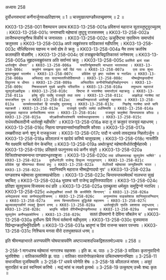 अध्यायः 258

दुर्योधनसभायां कर्णेनार्जुनवधप्रतिज्ञानम् ॥ 1 ॥ चारमुखात्पाण्डवैस्तच्छ्रवणम् ॥ 2 ॥

KK03-13-258-001	वैशम्पायन उवाच 
KK03-13-258-001a	प्रविशन्तं महाराज सूतास्तुष्टुवुरच्युतम् ।
KK03-13-258-001c	जनाश्चापि महेष्वासं तुष्टुवू राजसत्तमम् ॥
KK03-13-258-002a	लाजैश्चन्दनचूर्णैश्च विकीर्य च जनास्ततः ।
KK03-13-258-002c	ऊचुर्दिष्ट्या नृपाविघ्नः समाप्तोयं क्रतुस्तव ॥
KK03-13-258-003a	अपरे त्वब्रुवंस्तत्र वादिकास्तं महीपतिम् ।
KK03-13-258-003c	यौधिष्ठिरस्य यज्ञस्य न समो ह्येष ते क्रतुः ॥
KK03-13-258-004a	नैव तस्य क्रतोरेष कलामर्हति षोडशीम् ।
KK03-13-258-004c	एवं तत्राब्रुवन्केचिद्वातिकास्तं जनेश्वरम् ॥
KK03-13-258-005a	सुहृदस्त्वब्रुवंस्तत्र अति सर्वानयं क्रतुः ।
KK03-13-258-005c	`प्रवर्तितो ह्ययं राज्ञा धार्तराष्ट्रेण धीमता' ॥
KK03-13-258-006a	ययातिर्नहुषश्चापि मान्धाता भरतस्तथा ।
KK03-13-258-006c	क्रतुमेनं समाहृत्य पूताः सर्वे दिवं गताः ॥
KK03-13-258-007a	एता वाचः शुभाः शृण्वन्सुहृदां भरतर्षभ ।
KK03-13-258-007c	प्रविवेश पुरं हृष्टः स्ववेश्म च नराधिपः ॥
KK03-13-258-008a	अभिवाद्य ततः पादान्मातापित्रोर्विशाम्पते ।
KK03-13-258-008c	भीष्मद्रोणकृपादीनां विदुरस्य च धीमतः ॥
KK03-13-258-009a	अभिवादितः कनीयोभिर्भ्रातृभिर्भ्रातृनन्दनः ।
KK03-13-258-009c	निषसादासने मुख्ये भ्रातृभिः परिवारितः ॥
KK03-13-258-010a	तमुत्थाय महाराजं सूतपुत्रोऽब्रवीद्वचः ।
KK03-13-258-010c	दिष्ट्या ते भरतश्रेष्ठ समाप्तोऽयं महाक्रतुः ॥
KK03-13-258-011a	हतेषु युधि पार्थेषु राजसूये तथा त्वया ।
KK03-13-258-011c	आहृतेऽहं नरश्रेष्ठ त्वां सभाजयिता पुनः ॥
KK03-13-258-012ac	तमब्रवीन्महाराजो धार्तराष्ट्रो महायशाः ॥
KK03-13-258-013a	सत्यमेतत्त्वयोक्तं हि पाण्डवेषु दुरात्मसु ।
KK03-13-258-013c	निहतेषु नरश्रेष्ठ प्राप्ते चापि महाक्रतौ ।
KK03-13-258-013e	राजसूये पुनर्वीर त्वमेवं वर्धयिष्यसि ॥
KK03-13-258-014a	एवमुक्त्वा महाराज कर्णमाश्लिष्य भारत ।
KK03-13-258-014c	राजसूयं क्रतुश्रेष्ठं चिन्तयामास कौरवः ॥
KK03-13-258-015a	सोऽब्रवीत्कौरवांश्चापि पार्श्वस्थान्नृपसत्तमः ।
KK03-13-258-015c	`राधेयसौबलादीन्वै धार्तराष्ट्रो महीपतिः' ॥
KK03-13-258-016a	कदा तु तं क्रतुवरं राजसूयं महाधनम् ।
KK03-13-258-016c	निहत्य पाण्डवान्सर्वानाहरिष्यामि कौरवाः ॥
KK03-13-258-017a	तमब्रवीत्तदा कर्णः शृणु मे राजकुञ्जर ।
KK03-13-258-017c	पादौ न धावये तावद्यावन्न निहतोऽर्जुनः ॥
KK03-13-258-018a	कीलालजं न खादेयं करिष्ये चासुरव्रतम् ।
KK03-13-258-018c	नास्तीति नैव वक्ष्यामि याचितो येन केचनित् ॥
KK03-13-258-019a	अथोत्क्रुष्टं महेष्वासैर्धार्तराष्ट्रैर्महारथैः ।
KK03-13-258-019c	प्रतिज्ञाते फल्गुनस्य वधे कर्णेन संयुगे ॥
KK03-13-258-020a	विजितांश्चाप्यमन्यन्त पाण्डवान्धृतराष्ट्रजाः ।
KK03-13-258-020c	`तदा प्रतिज्ञामारुह्य सूतपुत्रेण भाषिते' ॥
KK03-13-258-021a	दुर्योधनोऽपि राजेन्द्र विसृज्य नरपुङ्गवान् ।
KK03-13-258-021c	प्रविवेश गृहं श्रीमान्यथा चैत्ररथं प्रभुः ॥
KK03-13-258-022a	तेऽपिसर्वे महेष्वासा जग्मुर्वेश्मानि भारत ।
KK03-13-258-022c	`स्वानिस्वनि महाराज भीष्मद्रोणादयो नृप' ॥
KK03-13-258-023a	पाण्डवाश्च महेष्वासा दूतवाक्यप्रचोदिताः ।
KK03-13-258-023c	चिन्तयन्तस्तमेवार्थं नालभन्त सुखं क्वचित् ॥
KK03-13-258-024a	भूयश्च चारै राजेन्द्र प्रवृत्तिरुपपादिता ।
KK03-13-258-024c	प्रतिज्ञा सूतपुत्रस्य विजयस्य वधं प्रति ॥
KK03-13-258-025a	एतच्छ्रुत्वा धर्मसुतः समुद्विग्नो नराधिप ।
KK03-13-258-025c	`अधोमुखश्चिरं तस्थौ किं कार्यमिति चिन्तयन्' ॥
KK03-13-258-026a	अभेद्यकवचं मत्वा कर्णमद्भुतविक्रमम् ।
KK03-13-258-026c	अनुस्मरंश्च सङ्क्लेशान्न शान्तिमुपजग्मिवान् ॥
KK03-13-258-027a	तस्य चिन्तापरीतस्य बुद्धिर्जज्ञे महात्मनः ।
KK03-13-258-027c	बहुव्यालमृगाकीर्णं त्यक्तुं द्वैतवनं वनम् ॥
KK03-13-258-028a	धार्तराष्ट्रोऽपि नृपतिः प्रशशास वसुन्धराम् ।
KK03-13-258-028c	भ्रातृभिः सहितो वीरैर्भीष्मद्रोणकृपैस्तथा ॥
KK03-13-258-029a	सङ्गम्य सूतपुत्रेण कर्णेनाहवशोभिना ।
KK03-13-258-029c	`सततं प्रीयमाणो वै देविना सौबलेन च' ॥
KK03-13-258-030a	दुर्योधनः प्रिये नित्यं वर्तमानो महीभृताम् ।
KK03-13-258-030c	पूजयामास विप्रेन्द्रान्क्रतुभिर्भूरिदक्षिणैः ॥
KK03-13-258-031a	भ्रातॄणां च प्रियं राजन्स चकार परन्तपः ।
KK03-13-258-031c	निश्चित्य मनसा वीरो दत्तभुक्तफलं धनम् ॥

इति श्रीमन्महाभारते अरण्यपर्वणि घोषयात्रापर्वणि अष्टपञ्चाशदधिकद्विशततमोऽध्यायः ॥ 258 ॥

3-258-1 मागधाश्च महेष्वासं नागराश्च सहस्रशः । इति क. थ. पाठः ॥ 3-258-3 वादिकाः कृतानुवादिनो भूतविशेषाः । वातिकास्तमिति झ. पाठः । वातिकाः वातरोगोपहतचेतस उचितभाषणानभिज्ञाः ॥ 3-258-11 सभाजयिता पूजयिष्यामि ॥ 3-258-17 धावये परेणेति शेषः ॥ 3-258-18 कीलालजं मांसम् । असुरं सुरारहितं च व्रतं स्वनियमं करिष्ये । मद्यं मांसं च त्यक्ष्ये इत्यर्थः ॥ 3-258-19 उत्कुष्टम् उच्चैः शब्दः कृतः ॥
